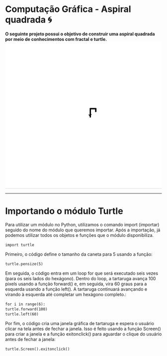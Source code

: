 # Computação Gráfica - Aspiral quadrada 🌀

<f2 align = "left"> **O seguinte projeto possui o objetivo de construir uma aspiral quadrada por meio de conhecimentos com fractal e turtle.**</f2> 
<img src="aspiral.gif" align="center"/>
<hr> </hr>

# Importando o módulo Turtle
<p>Para utilizar um módulo no Python, utilizamos o comando import (importar) seguido do nome do módulo que queremos importar. Após a importação, já podemos utilizar todos os objetos e funções que o módulo disponibiliza.<p>   
  
    import turtle
    
<p>Primeiro, o código define o tamanho da caneta para 5 usando a função:<p>   
  
    turtle.pensize(5)
  
<p> Em seguida, o código entra em um loop for que será executado seis vezes (para os seis lados do hexágono). Dentro do loop, a tartaruga avança 100 pixels usando a função forward() e, em seguida, vira 60 graus para a esquerda usando a função left(). A tartaruga continuará avançando e virando à esquerda até completar um hexágono completo.: </p>

    for i in range(6):
    turtle.forward(100)
    turtle.left(60)

<p> Por fim, o código cria uma janela gráfica de tartaruga e espera o usuário clicar na tela antes de fechar a janela. Isso é feito usando a função Screen() para criar a janela e a função exitonclick() para aguardar o clique do usuário antes de fechar a janela:</p>

    turtle.Screen().exitonclick()
